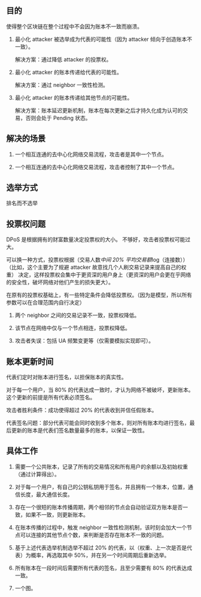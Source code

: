 ## 目的
使得整个区块链在整个过程中不会因为账本不一致而崩溃。

1. 最小化 attacker 被选举成为代表的可能性（因为 attacker 倾向于创造账本不一致）。

    解决方案：通过降低 attacker 的投票权。

2. 最小化 attacker 的账本传递给代表的可能性。

    解决方案：通过 neighbor 一致性检测。

3. 最小化 attacker 的账本传递给其他节点的可能性。

    解决方案：账本延迟更新机制，账本在每次更新之后才持久化成为认可的交易，否则会处于 Pending 状态。

## 解决的场景
1. 一个相互连通的去中心化网络交易流程，攻击者是其中一个节点。

2. 一个相互连通的去中心化网络交易流程，攻击者控制了其中一个节点。

## 选举方式
排名而不选举

## 投票权问题
DPoS 是根据拥有的财富数量决定投票权的大小。
不够好，攻击者投票权可能过大。

可以换一种方式，投票权根据（交易人数*中间 20% 平均交易额*log（连接数））（比如，这个主要为了规避 attacker 故意找几个人刷交易记录来提高自己的权重）
决定，这样投票权会集中于更资深的用户身上（更资深的用户会更在乎网络的安全性，破坏网络对他们产生的损失更大）。

在原有的投票权基础上，有一些特定条件会降低投票权。（因为是模型，所以所有参数可以在合理范围内自行决定）

1. 两个 neighbor 之间的交易记录不一致，投票权降低。

2. 该节点在网络中仅与一个节点相连，投票权降低。

3. 攻击者失误：包括 UA 频繁变更等（仅需要模拟实现即可）。

## 账本更新时间
代表们定时对账本进行签名，以担保账本的真实性。

对于每一个用户，当 80% 的代表达成一致时，才认为网络不被破坏，更新账本。
这个更新的前提是所有代表必须签名。

攻击者胜利条件：成功使得超过 20% 的代表收到并信任假账本。

代表签名问题：部分代表可能会同时收到多个账本，则对所有账本均进行签名，最后更新的账本是代表们签名数量最多的账本，以保证一致性。

## 具体工作
1. 需要一个公共账本，记录了所有的交易情况和所有用户的余额以及初始权重（通过计算得出）。

2. 对于每一个用户，有自己的公钥私钥用于签名，并且拥有一个账本，位置，通信长度，最大通信长度。

3. 存在一个很短的账本传播周期，两个相邻的节点会自动验证双方账本是否一致，如果不一致，则更新账本。

4. 在账本传播的过程中，触发 neighbor 一致性检测机制，该时刻会加大一个节点可以连接的其他节点个数，来判断是否存在账本不一致的问题。

5. 基于上述代表选举机制选举不超过 20% 的代表，以（权重、上一次是否是代表）为概率，再选取其中 50%，并在另一个时间周期后重新选举。

6. 所有账本在一段时间后需要所有代表的签名，且至少需要有 80% 的代表达成一致。

7. 一个图。

